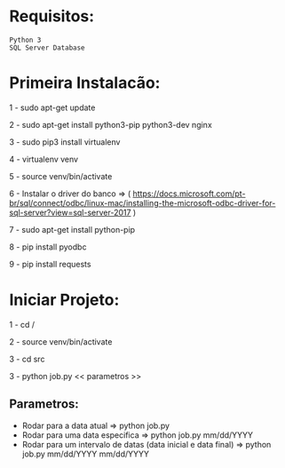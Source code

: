 # Requisitos:

```
Python 3
SQL Server Database
```

# Primeira Instalacão:

1 - sudo apt-get update

2 - sudo apt-get install python3-pip python3-dev nginx

3 - sudo pip3 install virtualenv

4 - virtualenv venv

5 - source venv/bin/activate

6 - Instalar o driver do banco => ( https://docs.microsoft.com/pt-br/sql/connect/odbc/linux-mac/installing-the-microsoft-odbc-driver-for-sql-server?view=sql-server-2017 )

7 - sudo apt-get install python-pip

8 - pip install pyodbc

9 - pip install requests


# Iniciar Projeto:

1 - cd <Seu-Workspace>/

2 - source venv/bin/activate

3 - cd src

3 - python job.py << parametros >>

## Parametros:
- Rodar para a data atual => python job.py
- Rodar para uma data especifica  => python job.py mm/dd/YYYY
- Rodar para um intervalo de datas (data inicial e data final)  => python job.py mm/dd/YYYY mm/dd/YYYY
